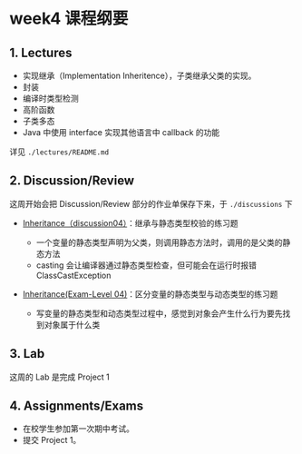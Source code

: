 # week4 课程纲要

## 1. Lectures

- 实现继承（Implementation Inheritence），子类继承父类的实现。
- 封装
- 编译时类型检测
- 高阶函数
- 子类多态
- Java 中使用 interface 实现其他语言中 callback 的功能

详见 `./lectures/README.md`

## 2. Discussion/Review

这周开始会把 Discussion/Review 部分的作业单保存下来，于 `./discussions` 下

- [Inheritance（discussion04）](https://drive.google.com/file/d/19GsS_5ZH-UQU1wSifvRNdqC2Qgueb7_L/view)：继承与静态类型校验的练习题
  - 一个变量的静态类型声明为父类，则调用静态方法时，调用的是父类的静态方法
  - casting 会让编译器通过静态类型检查，但可能会在运行时报错 ClassCastException

- [Inheritance(Exam-Level 04)](https://drive.google.com/file/d/1R7Zxxt_xu-gIZuJXsqeXkGn-T_hgUZ0A/view?usp=share_link)：区分变量的静态类型与动态类型的练习题
  - 写变量的静态类型和动态类型过程中，感觉到对象会产生什么行为要先找到对象属于什么类

## 3. Lab

这周的 Lab 是完成 Project 1

## 4. Assignments/Exams

- 在校学生参加第一次期中考试。
- 提交 Project 1。